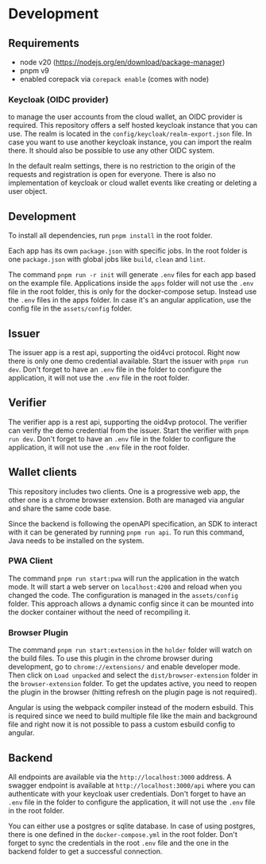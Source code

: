 # Development

## Requirements
- node v20 (https://nodejs.org/en/download/package-manager)
- pnpm v9
- enabled corepack via `corepack enable` (comes with node)


### Keycloak (OIDC provider)
to manage the user accounts from the cloud wallet, an OIDC provider is required. This repository offers a self hosted keycloak instance that you can use. The realm is located in the `config/keycloak/realm-export.json` file. In case you want to use another keycloak instance, you can import the realm there. It should also be possible to use any other OIDC system.

In the default realm settings, there is no restriction to the origin of the requests and registration is open for everyone. There is also no implementation of keycloak or cloud wallet events like creating or deleting a user object.

## Development
To install all dependencies, run `pnpm install` in the root folder.

Each app has its own `package.json` with specific jobs. In the root folder is one `package.json` with global jobs like `build`, `clean` and `lint`.

The command `pnpm run -r init` will generate `.env` files for each app based on the example file. Applications inside the `apps` folder will not use the `.env` file in the root folder, this is only for the docker-compose setup. Instead use the `.env` files in the apps folder. In case it's an angular application, use the config file in the `assets/config` folder.

## Issuer
The issuer app is a rest api, supporting the oid4vci protocol. Right now there is only one demo credential available. Start the issuer with `pnpm run dev`. Don't forget to have an `.env` file in the folder to configure the application, it will not use the `.env` file in the root folder.

## Verifier
The verifier app is a rest api, supporting the oid4vp protocol. The verifier can verify the demo credential from the issuer. Start the verifier with `pnpm run dev`. Don't forget to have an `.env` file in the folder to configure the application, it will not use the `.env` file in the root folder.

## Wallet clients
This repository includes two clients. One is a progressive web app, the other one is a chrome browser extension. Both are managed via angular and share the same code base.

Since the backend is following the openAPI specification, an SDK to interact with it can be generated by running `pnpm run api`. To run this command, Java needs to be installed on the system.

### PWA Client
The command `pnpm run start:pwa` will run the application in the watch mode. It will start a web server on `localhost:4200` and reload when you changed the code. The configuration is managed in the `assets/config` folder. This approach allows a dynamic config since it can be mounted into the docker container without the need of recompiling it.

### Browser Plugin
The command `pnpm run start:extension` in the `holder` folder will watch on the build files. To use this plugin in the chrome browser during development, go to `chrome://extensions/` and enable developer mode. Then click on `Load unpacked` and select the `dist/browser-extension` folder in the `browser-extension` folder. To get the updates active, you need to reopen the plugin in the browser (hitting refresh on the plugin page is not required).

Angular is using the webpack compiler instead of the modern esbuild. This is required since we need to build multiple file like the main and background file and right now it is not possible to pass a custom esbuild config to angular.

## Backend
All endpoints are available via the `http://localhost:3000` address. A swagger endpoint is available at `http://localhost:3000/api` where you can authenticate with your keycloak user credentials. Don't forget to have an `.env` file in the folder to configure the application, it will not use the `.env` file in the root folder.

You can either use a postgres or sqlite database. In case of using postgres, there is one defined in the `docker-compose.yml` in the root folder. Don't forget to sync the credentials in the root `.env` file and the one in the backend folder to get a successful connection.